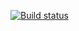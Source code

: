 [![Build status](https://ci.appveyor.com/api/projects/status/0kpc9c9952h7ulmc?svg=true)](https://ci.appveyor.com/project/DaryaJenkins/aqa-home-5-2)
